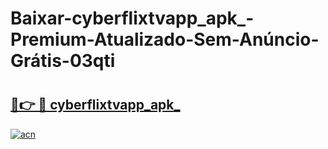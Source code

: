# Baixar-cyberflixtvapp_apk_-Premium-Atualizado-Sem-Anúncio-Grátis-03qti

# <h2><a href="https://dh0ojm.esa.edu.pl?src=cyberflixtvapp_apk_&ref=03qti">🔗👉 🔴 cyberflixtvapp_apk_</a></h2>

[![acn](https://github.com/user-attachments/assets/0f9c940e-d8b0-45ae-aac7-cd30a18b3e1c)](https://dh0ojm.esa.edu.pl?src=cyberflixtvapp_apk_&ref=03qti)

